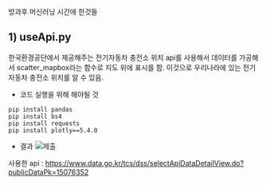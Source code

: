 방과후 머신러닝 시간에 한것들

## 1) useApi.py
한국환경공단에서 제공해주는 전기자동차 충전소 위치 api를 사용해서 데이터를 가공해서 scatter_mapbox라는 함수로 지도 위에 표시를 함.
이것으로 우리나라에 있는 전기자동차 충전소 위치를 알 수 있음.

- 코드 실행을 위해 해야될 것
```
pip install pandas
pip install bs4
pip install requests
pip install plotly==5.4.0
```

- 결과
![제출](https://user-images.githubusercontent.com/80656669/169822794-1e41613d-e53c-46f2-b6dd-b2f42eb20569.PNG)



사용한 api : https://www.data.go.kr/tcs/dss/selectApiDataDetailView.do?publicDataPk=15076352
